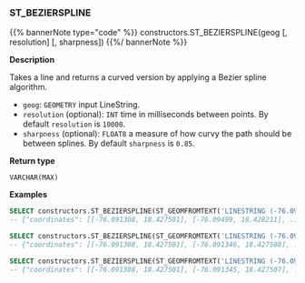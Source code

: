 ### ST_BEZIERSPLINE

{{% bannerNote type="code" %}}
constructors.ST_BEZIERSPLINE(geog [, resolution] [, sharpness])
{{%/ bannerNote %}}

**Description**

Takes a line and returns a curved version by applying a Bezier spline algorithm.

* `geog`: `GEOMETRY` input LineString.
* `resolution` (optional): `INT` time in milliseconds between points. By default `resolution` is `10000`.
* `sharpness` (optional): `FLOAT8` a measure of how curvy the path should be between splines. By default `sharpness` is `0.85`.

**Return type**

`VARCHAR(MAX)`

**Examples**

```sql
SELECT constructors.ST_BEZIERSPLINE(ST_GEOMFROMTEXT('LINESTRING (-76.091308 18.427501,-76.695556 18.729501,-76.552734 19.40443,-74.61914 19.134789,-73.652343 20.07657,-73.157958 20.210656)'));
-- {"coordinates": [[-76.091308, 18.427501], [-76.09499, 18.428211], ... 
```

```sql
SELECT constructors.ST_BEZIERSPLINE(ST_GEOMFROMTEXT('LINESTRING (-76.091308 18.427501,-76.695556 18.729501,-76.552734 19.40443,-74.61914 19.134789,-73.652343 20.07657,-73.157958 20.210656)'), 10000);
-- {"coordinates": [[-76.091308, 18.427501], [-76.091346, 18.427508], ... 
```

```sql
SELECT constructors.ST_BEZIERSPLINE(ST_GEOMFROMTEXT('LINESTRING (-76.091308 18.427501,-76.695556 18.729501,-76.552734 19.40443,-74.61914 19.134789,-73.652343 20.07657,-73.157958 20.210656)'), 10000, 0.9);
-- {"coordinates": [[-76.091308, 18.427501], [-76.091345, 18.427507], ... 
```